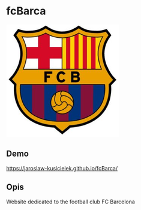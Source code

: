# fcBarca

![FC Barcelona](images/herb.jpg) 

## Demo

https://jaroslaw-kusicielek.github.io/fcBarca/

## Opis

Website dedicated to the football club FC Barcelona

